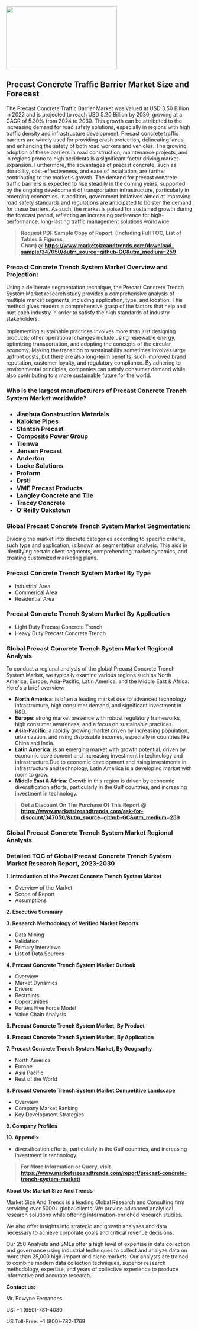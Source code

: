 <p><img class="alignnone size-medium wp-image-20088" src="https://ffe5etoiles.com/wp-content/uploads/2024/12/MST1-300x171.png" alt="" width="300" height="171" /></p><h2>Precast Concrete Traffic Barrier Market Size and Forecast</h2><p>The Precast Concrete Traffic Barrier Market was valued at USD 3.50 Billion in 2022 and is projected to reach USD 5.20 Billion by 2030, growing at a CAGR of 5.30% from 2024 to 2030. This growth can be attributed to the increasing demand for road safety solutions, especially in regions with high traffic density and infrastructure development. Precast concrete traffic barriers are widely used for providing crash protection, delineating lanes, and enhancing the safety of both road workers and vehicles. The growing adoption of these barriers in road construction, maintenance projects, and in regions prone to high accidents is a significant factor driving market expansion. Furthermore, the advantages of precast concrete, such as durability, cost-effectiveness, and ease of installation, are further contributing to the market's growth. The demand for precast concrete traffic barriers is expected to rise steadily in the coming years, supported by the ongoing development of transportation infrastructure, particularly in emerging economies. In addition, government initiatives aimed at improving road safety standards and regulations are anticipated to bolster the demand for these barriers. As such, the market is poised for sustained growth during the forecast period, reflecting an increasing preference for high-performance, long-lasting traffic management solutions worldwide.</p></p><blockquote id="" class=""><strong>Request PDF Sample Copy of Report: (Including Full TOC, List of Tables &amp; Figures, Chart)&nbsp;@&nbsp;<strong><a href="https://www.marketsizeandtrends.com/download-sample/347050/&utm_source=github-GC&utm_medium=259" target="_blank">https://www.marketsizeandtrends.com/download-sample/347050/&utm_source=github-GC&utm_medium=259</a></strong></strong></blockquote><h3 id="" class="">Precast Concrete Trench System Market&nbsp;Overview and Projection:</h3><p id="" class="">Using a deliberate segmentation technique, the Precast Concrete Trench System Market research study provides a comprehensive analysis of multiple market segments, including application, type, and location. This method gives readers a comprehensive grasp of the factors that help and hurt each industry in order to satisfy the high standards of industry stakeholders. <br /> <br />Implementing sustainable practices involves more than just designing products; other operational changes include using renewable energy, optimizing transportation, and adopting the concepts of the circular economy. Making the transition to sustainability sometimes involves large upfront costs, but there are also long-term benefits, such improved brand reputation, customer loyalty, and regulatory compliance. By adhering to environmental principles, companies can satisfy consumer demand while also contributing to a more sustainable future for the world.</p><h3 id="" class="">Who is the largest manufacturers of&nbsp;Precast Concrete Trench System Market worldwide?</h3><h3 class=""><p><ul><li>Jianhua Construction Materials </li><li> Kalokhe Pipes </li><li> Stanton Precast </li><li> Composite Power Group </li><li> Trenwa </li><li> Jensen Precast </li><li> Anderton </li><li> Locke Solutions </li><li> Proform </li><li> Drsti </li><li> VME Precast Products </li><li> Langley Concrete and Tile </li><li> Tracey Concrete </li><li> O'Reilly Oakstown</li></ul></p></h3><h3 id="" class="">Global&nbsp;Precast Concrete Trench System Market Segmentation:</h3><p id="" class="">Dividing the market into discrete categories according to specific criteria, such type and application, is known as segmentation analysis. This aids in identifying certain client segments, comprehending market dynamics, and creating customized marketing plans.</p><h3 id="" class="">Precast Concrete Trench System Market&nbsp;By Type</h3><p><p><ul><li>Industrial Area</li><li> Commerical Area</li><li> Residential Area</p></li></ul></p></p><h3 id="" class="">Precast Concrete Trench System Market&nbsp;By Application</h3><p class=""><p><ul><li>Light Duty Precast Concrete Trench</li><li> Heavy Duty Precast Concrete Trench</li></ul></p></p><h3 id="" class="">Global Precast Concrete Trench System Market Regional Analysis</h3><p id="" class="">To conduct a regional analysis of the global Precast Concrete Trench System Market, we typically examine various regions such as North America, Europe, Asia-Pacific, Latin America, and the Middle East &amp; Africa. Here's a brief overview:</p><ul><li><strong>North America</strong>: is often a leading market due to advanced technology infrastructure, high consumer demand, and significant investment in R&amp;D.</li><li><strong>Europe</strong>: strong market presence with robust regulatory frameworks, high consumer awareness, and a focus on sustainable practices.</li><li><strong>Asia-Pacific</strong>: a rapidly growing market driven by increasing population, urbanization, and rising disposable incomes, especially in countries like China and India.</li><li><strong>Latin America</strong>: is an emerging market with growth potential, driven by economic development and increasing investment in technology and infrastructure.Due to economic development and rising investments in infrastructure and technology, Latin America is a developing market with room to grow.</li><li><strong>Middle East &amp; Africa</strong>: Growth in this region is driven by economic diversification efforts, particularly in the Gulf countries, and increasing investment in technology.</li></ul><blockquote id="" class=""><strong>Get a Discount On The Purchase Of This Report @ <strong><a href="https://www.marketsizeandtrends.com/ask-for-discount/347050/&utm_source=github-GC&utm_medium=259" target="_blank">https://www.marketsizeandtrends.com/ask-for-discount/347050/&utm_source=github-GC&utm_medium=259</a></strong></strong></blockquote><h3 id="" class="">Global Precast Concrete Trench System Market Regional Analysis</h3><h3 id="" class="">Detailed TOC of Global Precast Concrete Trench System Market Research Report, 2023-2030</h3><p id="" class=""><strong>1. Introduction of the Precast Concrete Trench System Market</strong></p><ul><li>Overview of the Market</li><li>Scope of Report</li><li>Assumptions</li></ul><p id="" class=""><strong>2. Executive Summary</strong></p><p id="" class=""><strong>3. Research Methodology of Verified Market Reports</strong></p><ul><li>Data Mining</li><li>Validation</li><li>Primary Interviews</li><li>List of Data Sources</li></ul><p id="" class=""><strong>4. Precast Concrete Trench System Market Outlook</strong></p><ul><li>Overview</li><li>Market Dynamics</li><li>Drivers</li><li>Restraints</li><li>Opportunities</li><li>Porters Five Force Model</li><li>Value Chain Analysis</li></ul><p id="" class=""><strong>5. Precast Concrete Trench System Market, By Product</strong></p><p id="" class=""><strong>6. Precast Concrete Trench System Market, By Application</strong></p><p id="" class=""><strong>7. Precast Concrete Trench System Market, By Geography</strong></p><ul><li>North America</li><li>Europe</li><li>Asia Pacific</li><li>Rest of the World</li></ul><p id="" class=""><strong>8. Precast Concrete Trench System Market Competitive Landscape</strong></p><ul><li>Overview</li><li>Company Market Ranking</li><li>Key Development Strategies</li></ul><p id="" class=""><strong>9. Company Profiles</strong></p><p id="" class=""><strong>10. Appendix</strong></p><ul><li>diversification efforts, particularly in the Gulf countries, and increasing investment in technology.</li></ul><blockquote id="" class=""><strong>For More Information or Query, visit <strong><strong><a href="https://www.marketsizeandtrends.com/report/precast-concrete-trench-system-market/" target="_blank">https://www.marketsizeandtrends.com/report/precast-concrete-trench-system-market/</a></strong></strong></strong></blockquote><p id="" class=""><strong>About Us: Market Size And Trends</strong></p><p id="" class="">Market Size And Trends is a leading Global Research and Consulting firm servicing over 5000+ global clients. We provide advanced analytical research solutions while offering information-enriched research studies.</p><p id="" class="">We also offer insights into strategic and growth analyses and data necessary to achieve corporate goals and critical revenue decisions.</p><p id="" class="">Our 250 Analysts and SMEs offer a high level of expertise in data collection and governance using industrial techniques to collect and analyze data on more than 25,000 high-impact and niche markets. Our analysts are trained to combine modern data collection techniques, superior research methodology, expertise, and years of collective experience to produce informative and accurate research.</p><p id="" class=""><strong>Contact us:</strong></p><p id="" class="">Mr. Edwyne Fernandes</p><p id="" class="">US: +1 (650)-781-4080</p><p id="" class="">US Toll-Free: +1 (800)-782-1768</p>
